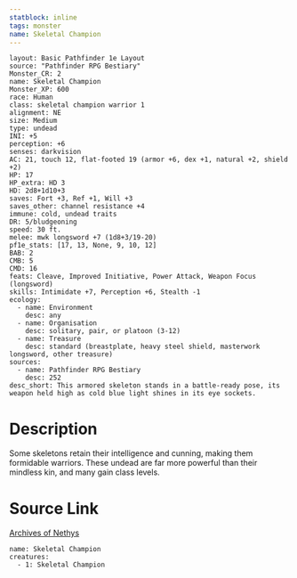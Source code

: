 ```yaml
---
statblock: inline
tags: monster
name: Skeletal Champion
---
```

```statblock
layout: Basic Pathfinder 1e Layout
source: "Pathfinder RPG Bestiary"
Monster_CR: 2
name: Skeletal Champion
Monster_XP: 600
race: Human
class: skeletal champion warrior 1
alignment: NE
size: Medium
type: undead
INI: +5
perception: +6
senses: darkvision
AC: 21, touch 12, flat-footed 19 (armor +6, dex +1, natural +2, shield +2)
HP: 17
HP_extra: HD 3
HD: 2d8+1d10+3
saves: Fort +3, Ref +1, Will +3
saves_other: channel resistance +4
immune: cold, undead traits
DR: 5/bludgeoning
speed: 30 ft.
melee: mwk longsword +7 (1d8+3/19-20)
pf1e_stats: [17, 13, None, 9, 10, 12]
BAB: 2
CMB: 5
CMD: 16
feats: Cleave, Improved Initiative, Power Attack, Weapon Focus (longsword)
skills: Intimidate +7, Perception +6, Stealth -1
ecology:
  - name: Environment
    desc: any
  - name: Organisation
    desc: solitary, pair, or platoon (3-12)
  - name: Treasure
    desc: standard (breastplate, heavy steel shield, masterwork longsword, other treasure)
sources:
  - name: Pathfinder RPG Bestiary
    desc: 252
desc_short: This armored skeleton stands in a battle-ready pose, its weapon held high as cold blue light shines in its eye sockets.
```
# Description
Some skeletons retain their intelligence and cunning, making them formidable warriors. These undead are far more powerful than their mindless kin, and many gain class levels.
# Source Link
[Archives of Nethys](https://aonprd.com/MonsterDisplay.aspx?ItemName=Skeletal%20Champion)
```encounter-table
name: Skeletal Champion
creatures:
  - 1: Skeletal Champion
```
